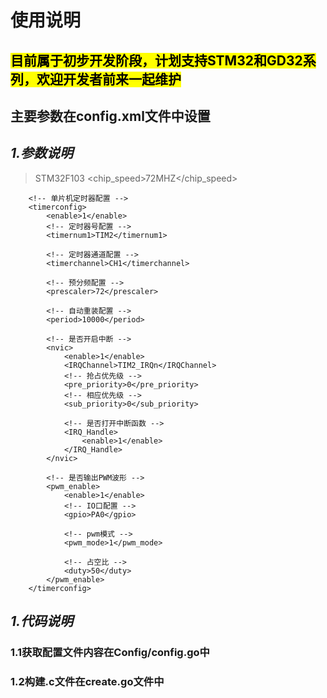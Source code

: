 # 使用说明

## <mark>目前属于初步开发阶段，计划支持STM32和GD32系列，欢迎开发者前来一起维护</mark>

## 主要参数在config.xml文件中设置

## *1.参数说明*

><chiptype>STM32F103</chiptype>
<chip_speed>72MHZ</chip_speed>

        <!-- 单片机定时器配置 -->
        <timerconfig>
            <enable>1</enable>
            <!-- 定时器号配置 -->
            <timernum1>TIM2</timernum1>

            <!-- 定时器通道配置 -->
            <timerchannel>CH1</timerchannel>

            <!-- 预分频配置 -->
            <prescaler>72</prescaler>

            <!-- 自动重装配置 -->
            <period>10000</period>

            <!-- 是否开启中断 -->
            <nvic>
                <enable>1</enable>
                <IRQChannel>TIM2_IRQn</IRQChannel>
                <!-- 抢占优先级 -->
                <pre_priority>0</pre_priority>
                <!-- 相应优先级 -->
                <sub_priority>0</sub_priority>

                <!-- 是否打开中断函数 -->
                <IRQ_Handle>
                    <enable>1</enable>
                </IRQ_Handle>
            </nvic>

            <!-- 是否输出PWM波形 -->
            <pwm_enable>
                <enable>1</enable>
                <!-- IO口配置 -->
                <gpio>PA0</gpio>

                <!-- pwm模式 -->
                <pwm_mode>1</pwm_mode>

                <!-- 占空比 -->
                <duty>50</duty>
            </pwm_enable>
        </timerconfig>

## *1.代码说明*
### 1.1获取配置文件内容在Config/config.go中
### 1.2构建.c文件在create.go文件中